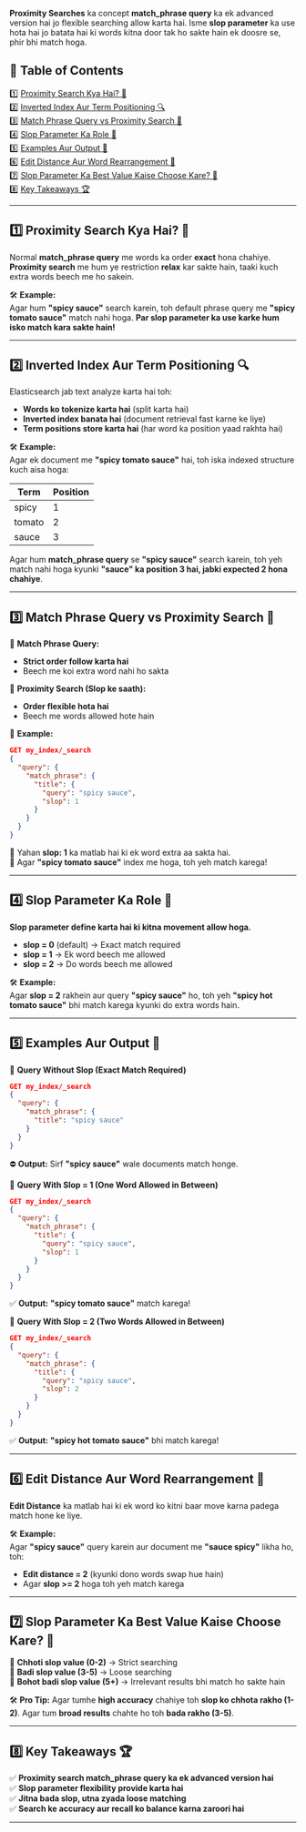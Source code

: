 **Proximity Searches** ka concept **match_phrase query** ka ek advanced version hai jo flexible searching allow karta hai. Isme **slop parameter** ka use hota hai jo batata hai ki words kitna door tak ho sakte hain ek doosre se, phir bhi match hoga.

## 📌 **Table of Contents**  
1️⃣ [Proximity Search Kya Hai? 🧐](#1)  
2️⃣ [Inverted Index Aur Term Positioning 🔍](#2)  
3️⃣ [Match Phrase Query vs Proximity Search 🤔](#3)  
4️⃣ [Slop Parameter Ka Role 📏](#4)  
5️⃣ [Examples Aur Output 📝](#5)  
6️⃣ [Edit Distance Aur Word Rearrangement 🔄](#6)  
7️⃣ [Slop Parameter Ka Best Value Kaise Choose Kare? 🎯](#7)  
8️⃣ [Key Takeaways 🏆](#8)  

---  

## 1️⃣ **Proximity Search Kya Hai? 🧐**  <a id="1"></a>

Normal **match_phrase query** me words ka order **exact** hona chahiye. **Proximity search** me hum ye restriction **relax** kar sakte hain, taaki kuch extra words beech me ho sakein.  

🛠 **Example:**  
Agar hum **"spicy sauce"** search karein, toh default phrase query me **"spicy tomato sauce"** match nahi hoga. **Par slop parameter ka use karke hum isko match kara sakte hain!**  

---

## 2️⃣ **Inverted Index Aur Term Positioning 🔍**  <a id="2"></a>

Elasticsearch jab text analyze karta hai toh:  
- **Words ko tokenize karta hai** (split karta hai)  
- **Inverted index banata hai** (document retrieval fast karne ke liye)  
- **Term positions store karta hai** (har word ka position yaad rakhta hai)  

🛠 **Example:**  
Agar ek document me **"spicy tomato sauce"** hai, toh iska indexed structure kuch aisa hoga:  

| Term   | Position |
|--------|---------|
| spicy  | 1       |
| tomato | 2       |
| sauce  | 3       |

Agar hum **match_phrase query** se **"spicy sauce"** search karein, toh yeh match nahi hoga kyunki **"sauce" ka position 3 hai, jabki expected 2 hona chahiye**.  

---

## 3️⃣ **Match Phrase Query vs Proximity Search 🤔**  <a id="3"></a>

📍 **Match Phrase Query:**  
- **Strict order follow karta hai**  
- Beech me koi extra word nahi ho sakta  

📍 **Proximity Search (Slop ke saath):**  
- **Order flexible hota hai**  
- Beech me words allowed hote hain  

🚀 **Example:**  

```json
GET my_index/_search
{
  "query": {
    "match_phrase": {
      "title": {
        "query": "spicy sauce",
        "slop": 1
      }
    }
  }
}
```

🔹 Yahan **slop: 1** ka matlab hai ki ek word extra aa sakta hai.  
🔹 Agar **"spicy tomato sauce"** index me hoga, toh yeh match karega!  

---

## 4️⃣ **Slop Parameter Ka Role 📏**  <a id="4"></a>

**Slop parameter define karta hai ki kitna movement allow hoga.**  
- **slop = 0** (default) → Exact match required  
- **slop = 1** → Ek word beech me allowed  
- **slop = 2** → Do words beech me allowed  

🛠 **Example:**  
Agar **slop = 2** rakhein aur query **"spicy sauce"** ho, toh yeh **"spicy hot tomato sauce"** bhi match karega kyunki do extra words hain.  

---

## 5️⃣ **Examples Aur Output 📝**  <a id="5"></a>

📍 **Query Without Slop (Exact Match Required)**  
```json
GET my_index/_search
{
  "query": {
    "match_phrase": {
      "title": "spicy sauce"
    }
  }
}
```
⛔ **Output:** Sirf **"spicy sauce"** wale documents match honge.  

📍 **Query With Slop = 1 (One Word Allowed in Between)**  
```json
GET my_index/_search
{
  "query": {
    "match_phrase": {
      "title": {
        "query": "spicy sauce",
        "slop": 1
      }
    }
  }
}
```
✅ **Output:** **"spicy tomato sauce"** match karega!  

📍 **Query With Slop = 2 (Two Words Allowed in Between)**  
```json
GET my_index/_search
{
  "query": {
    "match_phrase": {
      "title": {
        "query": "spicy sauce",
        "slop": 2
      }
    }
  }
}
```
✅ **Output:** **"spicy hot tomato sauce"** bhi match karega!  

---

## 6️⃣ **Edit Distance Aur Word Rearrangement 🔄**  <a id="6"></a>

**Edit Distance** ka matlab hai ki ek word ko kitni baar move karna padega match hone ke liye.  

🛠 **Example:**  
Agar **"spicy sauce"** query karein aur document me **"sauce spicy"** likha ho, toh:  
- **Edit distance = 2** (kyunki dono words swap hue hain)  
- Agar **slop >= 2** hoga toh yeh match karega  

---

## 7️⃣ **Slop Parameter Ka Best Value Kaise Choose Kare? 🎯**  <a id="7"></a>

🔹 **Chhoti slop value (0-2)** → Strict searching  
🔹 **Badi slop value (3-5)** → Loose searching  
🔹 **Bohot badi slop value (5+)** → Irrelevant results bhi match ho sakte hain  

🛠 **Pro Tip:** Agar tumhe **high accuracy** chahiye toh **slop ko chhota rakho (1-2)**. Agar tum **broad results** chahte ho toh **bada rakho (3-5)**.  

---

## 8️⃣ **Key Takeaways 🏆**  <a id="8"></a>

✅ **Proximity search match_phrase query ka ek advanced version hai**  
✅ **Slop parameter flexibility provide karta hai**  
✅ **Jitna bada slop, utna zyada loose matching**  
✅ **Search ke accuracy aur recall ko balance karna zaroori hai**  

---

